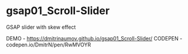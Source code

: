 # gsap01_Scroll-Slider
GSAP slider with skew effect

DEMO - https://dmitrinaumov.github.io/gsap01_Scroll-Slider/
CODEPEN - codepen.io/DmitrN/pen/RwMVOYR
